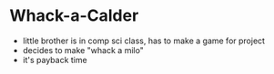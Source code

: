 # Whack-a-Calder
- little brother is in comp sci class, has to make a game for project
- decides to make "whack a milo" 
- it's payback time
